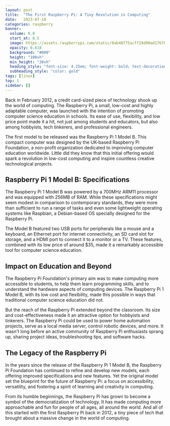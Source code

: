 ```yaml
---
layout: post
title:  "The First Raspberry Pi: A Tiny Revolution in Computing"
date:   2023-07-18
categories: raspberry
banner:
  volume: 0.8
  start_at: 8.5
  image: https://assets.raspberrypi.com/static/8ab48f75acff29d90ad176703ca2454e/b7c7d/hero.webp
  opacity: 0.618
  background: "#000"
  height: "100vh"
  min_height: "38vh"
  heading_style: "font-size: 4.25em; font-weight: bold; text-decoration: underline"
  subheading_style: "color: gold"
tags: [linux]
top: 1
sidebar: []
---
```


Back in February 2012, a credit card-sized piece of technology shook up the world of computing. The Raspberry Pi, a small, low-cost and highly adaptable computer, was launched with the intention of promoting computer science education in schools. Its ease of use, flexibility, and low price point made it a hit, not just among students and educators, but also among hobbyists, tech tinkerers, and professional engineers.

The first model to be released was the Raspberry Pi 1 Model B. This compact computer was designed by the UK-based Raspberry Pi Foundation, a non-profit organization dedicated to improving computer education worldwide. Little did they know that this initial offering would spark a revolution in low-cost computing and inspire countless creative technological projects.

## Raspberry Pi 1 Model B: Specifications

The Raspberry Pi 1 Model B was powered by a 700MHz ARM11 processor and was equipped with 256MB of RAM. While these specifications might seem modest in comparison to contemporary standards, they were more than sufficient to run a range of tasks and even some lightweight operating systems like Raspbian, a Debian-based OS specially designed for the Raspberry Pi.

The Model B featured two USB ports for peripherals like a mouse and a keyboard, an Ethernet port for internet connectivity, an SD card slot for storage, and a HDMI port to connect it to a monitor or a TV. These features, combined with its low price of around $35, made it a remarkably accessible tool for computer science education.

## Impact on Education and Beyond

The Raspberry Pi Foundation's primary aim was to make computing more accessible to students, to help them learn programming skills, and to understand the hardware aspects of computing devices. The Raspberry Pi 1 Model B, with its low cost and flexibility, made this possible in ways that traditional computer science education did not.

But the reach of the Raspberry Pi extended beyond the classroom. Its size and cost-effectiveness made it an attractive option for hobbyists and tinkerers. The Raspberry Pi could be used to power home automation projects, serve as a local media server, control robotic devices, and more. It wasn't long before an active community of Raspberry Pi enthusiasts sprang up, sharing project ideas, troubleshooting tips, and software hacks.

## The Legacy of the Raspberry Pi

In the years since the release of the Raspberry Pi 1 Model B, the Raspberry Pi Foundation has continued to refine and develop new models, each offering improved specifications and new features. Yet the original model set the blueprint for the future of Raspberry Pi: a focus on accessibility, versatility, and fostering a spirit of learning and creativity in computing.

From its humble beginnings, the Raspberry Pi has grown to become a symbol of the democratization of technology. It has made computing more approachable and fun for people of all ages, all around the world. And all of this started with the first Raspberry Pi back in 2012, a tiny piece of tech that brought about a massive change in the world of computing.